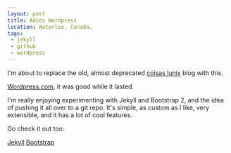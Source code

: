 ```yaml
---
layout: post
title: Adios Wordpress
location: Waterloo, Canada.
tags:
 - jekyll
 - github
 - wordpress
---
```


I'm about to replace the old, almost deprecated
[coisas lunix](http://fiorix.wordpress.com) blog with this.

[Wordpress.com](http://wordpress.com), it was good while it lasted.

I'm really enjoying experimenting with Jekyll and Bootstrap 2, and the idea
of pushing it all over to a git repo. It's simple, as custom as I like,
very extensible, and it has a lot of cool features.

Go check it out too:

<p><a class="btn btn-success" href="https://github.com/mojombo/jekyll">Jekyll</a>
<a class="btn btn-success" href="http://twitter.github.com/bootstrap/">Bootstrap</a></p>
